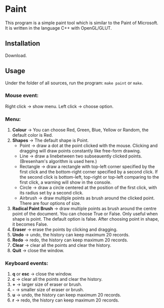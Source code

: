 # Paint
This program is a simple paint tool which is similar to the Paint of Microsoft. It is written in the language C++ with OpenGL/GLUT.

## Installation
Download.

## Usage
Under the folder of all sources, run the program: `make paint` or `make`.

### Mouse event:
Right click -> show menu.
Left click -> choose option.

### Menu:
1. **Colour** -> You can choose Red, Green, Blue, Yellow or Random, the default color is Red.
2. **Shapes** -> The default shape is Point.
    - Point -> draw a dot at the point clicked with the mouse. Clicking and dragging will draw points constantly like free-form drawing.
    - Line -> draw a linebetween two subseauently clicked points. (Bresenham's algorithm is used here.)
    - Rectangle -> draw a rectangle with top-left corner specified by the first click and the bottom-right corner specified by a second click. If the second click is bottom-left, top-right or top-left comparing to the first click, a warning will show in the console.
    - Circle -> draw a circle centered at the position of the first click, with its radius set by a second click.
    - Airbrush -> draw multiple points as brush around the clicked point. There are four options of size.
3. **Radical Paint Brush** -> draw multiple points as brush around the centre point of the document. You can choose True or False. Only useful when shape is point. The default option is false. After choosing point in shape, it becomes False.
4. **Eraser** -> erase the points by clicking and dragging.
5. **Undo** -> undo, the history can keep maximum 20 records.
6. **Redo** -> redo, the history can keep maximum 20 records.
7. **Clear** -> clear all the points and clear the history.
8. **Quit** -> close the window.

### Keyboard events:
1. **q** or **esc** -> close the window.
2. **c** -> clear all the points and clear the history.
3. **+** -> larger size of eraser or brush.
4. **-** -> smaller size of eraser or brush.
5. **u** -> undo, the history can keep maximum 20 records.
6. **r** -> redo, the history can keep maximum 20 records.
